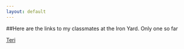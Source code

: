 ```yaml
---
layout: default
---
```


##Here are the links to my classmates at the Iron Yard.
Only one so far

<a href="http://www.getlosthere.com">Teri</a>